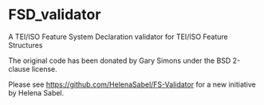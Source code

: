 FSD_validator
=============

A TEI/ISO Feature System Declaration validator for TEI/ISO Feature Structures

The original code has been donated by Gary Simons under the BSD 2-clause license.

Please see https://github.com/HelenaSabel/FS-Validator for a new initiative by Helena Sabel.
